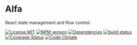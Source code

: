 # Alfa
React state management and flow control.


[![License MIT][license-img]][license-url]
[![NPM version][npm-img]][npm-url]
[![Dependencies][dep-image]][dep-url]
[![build status][travis-img]][travis-url]
[![Coverage Status][coverage-img]][coverage-url]
[![Code Climate][climate-img]][climate-url]




[dep-url]: https://david-dm.org/lsm/alfa?type=dev
[dep-image]: https://david-dm.org/lsm/alfa/dev-status.svg
[license-img]: https://img.shields.io/npm/l/alfa.svg
[license-url]: http://opensource.org/licenses/MIT
[npm-img]: http://img.shields.io/npm/v/alfa.svg
[npm-url]: https://npmjs.org/package/alfa
[travis-img]: https://travis-ci.org/lsm/alfa.svg?branch=master
[travis-url]: http://travis-ci.org/lsm/alfa
[coverage-img]: https://coveralls.io/repos/lsm/alfa/badge.svg?branch=master&service=github
[coverage-url]: https://coveralls.io/github/lsm/alfa?branch=master
[climate-img]: https://codeclimate.com/github/lsm/alfa/badges/gpa.svg
[climate-url]: https://codeclimate.com/github/lsm/alfa
